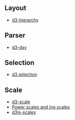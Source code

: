 Layout
---
- [d3-hierarchy](https://github.com/d3/d3-hierarchy)

Parser
---
- [d3-dsv](https://github.com/d3/d3-dsv)

Selection
---
- [d3 selection](https://github.com/d3/d3-selection)

Scale
---
- [d3-scale](https://github.com/d3/d3-scale)
- [Power scales and log scales](http://www.jeromecukier.net/blog/2011/08/11/d3-scales-and-color/)
- [d3js-scales](https://www.dashingd3js.com/d3js-scales)
